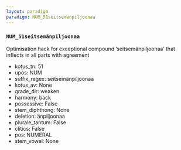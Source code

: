 ```yaml
---
layout: paradigm
paradigm: NUM_51seitsemänpiljoonaa
---
```

### ` NUM_51seitsemänpiljoonaa `

Optimisation hack for exceptional compound ’seitsemänpiljoonaa’ that inflects in all parts with agreement
* kotus_tn: 51
* upos: NUM
* suffix_regex: seitsemänpiljoonaa
* kotus_av: None
* grade_dir: weaken
* harmony: back
* possessive: False
* stem_diphthong: None
* deletion: änpiljoonaa
* plurale_tantum: False
* clitics: False
* pos: NUMERAL
* stem_vowel: None
